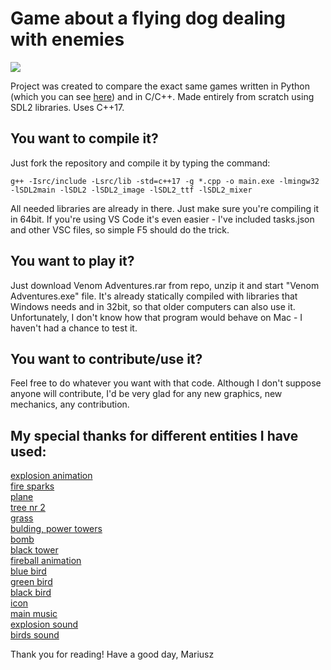 # Game about a flying dog dealing with enemies

![](Gameplay_gif.gif)

Project was created to compare the exact same games written in Python (which you can see [here](https://github.com/MariuszDot/Game_OOP)) and in C/C++. Made entirely from scratch using SDL2 libraries.
Uses C++17.

## You want to compile it?
Just fork the repository and compile it by typing the command:
```
g++ -Isrc/include -Lsrc/lib -std=c++17 -g *.cpp -o main.exe -lmingw32 -lSDL2main -lSDL2 -lSDL2_image -lSDL2_ttf -lSDL2_mixer
```
All needed libraries are already in there. Just make sure you're compiling it in 64bit.
If you're using VS Code it's even easier - I've included tasks.json and other VSC files, so simple F5 should do the trick.

## You want to play it?
Just download Venom Adventures.rar from repo, unzip it and start "Venom Adventures.exe" file. It's already statically compiled with libraries that Windows needs and in 32bit, so that older computers can also use it.
Unfortunately, I don't know how that program would behave on Mac - I haven't had a chance to test it.

## You want to contribute/use it?
Feel free to do whatever you want with that code. Although I don't suppose anyone will contribute, I'd be very glad for any new graphics, new mechanics, any contribution.

## My special thanks for different entities I have used:
[explosion animation](https://opengameart.org/content/2d-explosion-animations-frame-by-frame)\
[fire sparks](https://opengameart.org/content/sparks-fire-ice-blood)\
[plane](https://iconarchive.com/show/remixed-icons-by-iconblock/Plane-icon.html)\
[tree nr 2](https://freepngdownload.com/tree/tree-png-free-image)\
[grass](www.freepik.com)\
[bulding, power towers](https://opengameart.org/content/sunshine-city-building-and-tree)\
[bomb](https://www.flaticon.com/free-icons/bomb)\
[black tower](https://opengameart.org/content/fantasy-tower-dark)\
[fireball animation](https://opengameart.org/content/fireball-spell)\
[blue bird](https://opengameart.org/content/free-game-asset-grumpy-flappy-bird-sprite-sheets)\
[green bird](https://www.pngegg.com/en/png-nqbuh)\
[black bird](https://opengameart.org/content/flappy-bird-flying-gentleman-sprite)\
[icon](https://www.flaticon.com/free-icons/paw)\
[main music](https://uppbeat.io/track/philip-anderson/achievement)\
[explosion sound](http://creativecommons.org/licenses/by-sa/3.0/)\
[birds sound](https://mixkit.co/free-sound-effects/bird/)

Thank you for reading!
Have a good day,
Mariusz

